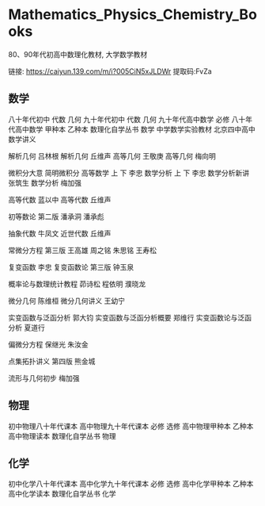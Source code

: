 # Mathematics_Physics_Chemistry_Books
80、90年代初高中数理化教材, 大学数学教材

链接: https://caiyun.139.com/m/i?005CiN5xJLDWr  提取码:FvZa

## 数学

八十年代初中 代数 几何 九十年代初中 代数 几何
九十年代高中数学 必修
八十年代高中数学 甲种本 乙种本
数理化自学丛书 数学
中学数学实验教材
北京四中高中数学讲义

解析几何 吕林根
解析几何 丘维声
高等几何 王敬庚
高等几何 梅向明

微积分大意
简明微积分
高等数学 上 下 李忠
数学分析 上 下 李忠
数学分析新讲 张筑生
数学分析 梅加强

高等代数 蓝以中
高等代数 丘维声

初等数论 第二版 潘承洞 潘承彪

抽象代数 牛凤文
近世代数 丘维声

常微分方程 第三版 王高雄 周之铭 朱思铭 王寿松

复变函数 李忠
复变函数论 第三版 钟玉泉

概率论与数理统计教程 茆诗松 程依明 濮晓龙

微分几何 陈维桓
微分几何讲义 王幼宁

实变函数与泛函分析 郭大钧
实变函数与泛函分析概要 郑维行
实变函数论与泛函分析 夏道行

偏微分方程 保继光 朱汝金

点集拓扑讲义 第四版 熊金城

流形与几何初步 梅加强

## 物理

初中物理八十年代课本
高中物理九十年代课本 必修 选修
高中物理甲种本 乙种本
高中物理读本
数理化自学丛书 物理

## 化学

初中化学八十年代课本
高中化学九十年代课本 必修 选修
高中化学甲种本 乙种本
高中化学读本
数理化自学丛书 化学
